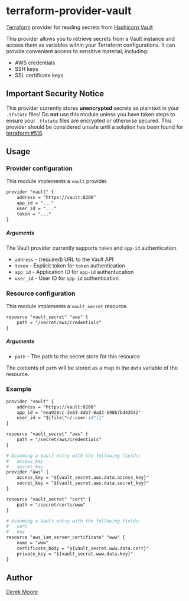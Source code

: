 # terraform-provider-vault
[Terraform](https://www.terraform.io/) provider for reading secrets from [Hashicorp Vault](https://www.vaultproject.io/)

This provider allows you to retrieve secrets from a Vault instance and access them as variables within your Terraform configurations. It can provide convenient access to sensitive material, including:
* AWS credentials
* SSH keys
* SSL certificate keys

## Important Security Notice
This provider currently stores **unencrypted** secrets as plaintext in your `.tfstate` files! Do **not** use this module unless you have taken steps to ensure your `.tfstate` files are encrypted or otherwise secured. This provider should be considered unsafe until a solution has been found for [terraform:#516](https://github.com/hashicorp/terraform/issues/516).

## Usage

### Provider configuration
This module implements a `vault` provider.
```apache
provider "vault" {
    address = "https://vault:8200"
    app_id = "..."
    user_id = "..."
    token = "..."
}
```

##### Arguments

The Vault provider currently supports `token` and `app-id` authentication.

* `address` - (required) URL to the Vault API
* `token` - Explicit token for `token` authentication
* `app_id` - Application ID for `app-id` authentucation
* `user_id` - User ID for `app-id` authentication

### Resource configuration
This module implements a `vault_secret` resource.
```apache
resource "vault_secret" "aws" {
    path = "/secret/aws/credentials"
}
```

##### Arguments
* `path` - The path to the secret store for this resource

The contents of `path` will be stored as a map in the `data` variable of the resource.

### Example
```apache
provider "vault" {
    address = "https://vault:8200"
    app_id = "eea928cc-2e83-4db7-8ad2-b90b7bd43542"
    user_id = "${file("~/.user-id")}"
}

resource "vault_secret" "aws" {
    path = "/secret/aws/credentials"
}

# Assuming a Vault entry with the following fields:
#   access_key
#   secret_key
provider "aws" {
    access_key = "${vault_secret.aws.data.access_key}"
    secret_key = "${vault_secret.aws.data.secret_key}"
}

resource "vault_secret" "cert" {
    path = "/secret/certs/www"
}

# Assuming a Vault entry with the following fields:
#   cert
#   key
resource "aws_iam_server_certificate" "www" {
    name = "www"
    certificate_body = "${vault_secret.www.data.cert}"
    private_key = "${vault_secret.www.data.key}"
}
```

## Author

[Derek Moore](https://github.com/redredgroovy)
